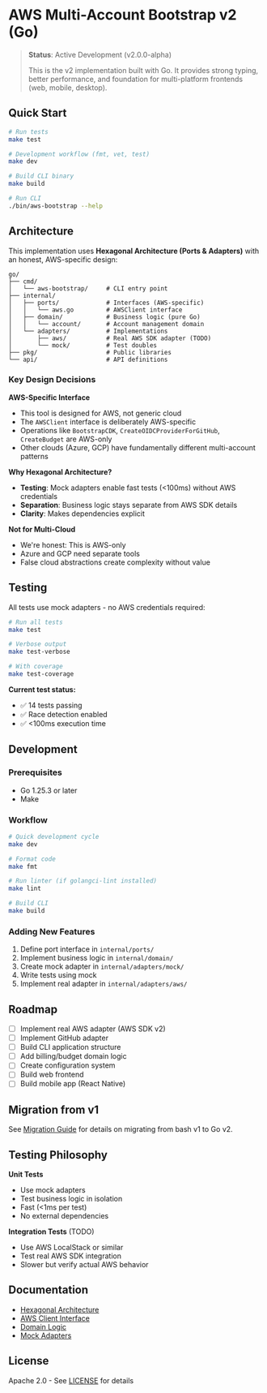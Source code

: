 # AWS Multi-Account Bootstrap v2 (Go)

> **Status**: Active Development (v2.0.0-alpha)
>
> This is the v2 implementation built with Go. It provides strong typing, better performance, and foundation for multi-platform frontends (web, mobile, desktop).

## Quick Start

```bash
# Run tests
make test

# Development workflow (fmt, vet, test)
make dev

# Build CLI binary
make build

# Run CLI
./bin/aws-bootstrap --help
```

## Architecture

This implementation uses **Hexagonal Architecture (Ports & Adapters)** with an honest, AWS-specific design:

```
go/
├── cmd/
│   └── aws-bootstrap/     # CLI entry point
├── internal/
│   ├── ports/             # Interfaces (AWS-specific)
│   │   └── aws.go         # AWSClient interface
│   ├── domain/            # Business logic (pure Go)
│   │   └── account/       # Account management domain
│   └── adapters/          # Implementations
│       ├── aws/           # Real AWS SDK adapter (TODO)
│       └── mock/          # Test doubles
├── pkg/                   # Public libraries
└── api/                   # API definitions
```

### Key Design Decisions

**AWS-Specific Interface**
- This tool is designed for AWS, not generic cloud
- The `AWSClient` interface is deliberately AWS-specific
- Operations like `BootstrapCDK`, `CreateOIDCProviderForGitHub`, `CreateBudget` are AWS-only
- Other clouds (Azure, GCP) have fundamentally different multi-account patterns

**Why Hexagonal Architecture?**
- **Testing**: Mock adapters enable fast tests (<100ms) without AWS credentials
- **Separation**: Business logic stays separate from AWS SDK details
- **Clarity**: Makes dependencies explicit

**Not for Multi-Cloud**
- We're honest: This is AWS-only
- Azure and GCP need separate tools
- False cloud abstractions create complexity without value

## Testing

All tests use mock adapters - no AWS credentials required:

```bash
# Run all tests
make test

# Verbose output
make test-verbose

# With coverage
make test-coverage
```

**Current test status:**
- ✅ 14 tests passing
- ✅ Race detection enabled
- ✅ <100ms execution time

## Development

### Prerequisites

- Go 1.25.3 or later
- Make

### Workflow

```bash
# Quick development cycle
make dev

# Format code
make fmt

# Run linter (if golangci-lint installed)
make lint

# Build CLI
make build
```

### Adding New Features

1. Define port interface in `internal/ports/`
2. Implement business logic in `internal/domain/`
3. Create mock adapter in `internal/adapters/mock/`
4. Write tests using mock
5. Implement real adapter in `internal/adapters/aws/`

## Roadmap

- [ ] Implement real AWS adapter (AWS SDK v2)
- [ ] Implement GitHub adapter
- [ ] Build CLI application structure
- [ ] Add billing/budget domain logic
- [ ] Create configuration system
- [ ] Build web frontend
- [ ] Build mobile app (React Native)

## Migration from v1

See [Migration Guide](../docs/migration/BASH_TO_GO.md) for details on migrating from bash v1 to Go v2.

## Testing Philosophy

**Unit Tests**
- Use mock adapters
- Test business logic in isolation
- Fast (<1ms per test)
- No external dependencies

**Integration Tests** (TODO)
- Use AWS LocalStack or similar
- Test real AWS SDK integration
- Slower but verify actual AWS behavior

## Documentation

- [Hexagonal Architecture](../docs/architecture/HEXAGONAL_ARCHITECTURE.md)
- [AWS Client Interface](./internal/ports/aws.go)
- [Domain Logic](./internal/domain/account/)
- [Mock Adapters](./internal/adapters/mock/)

## License

Apache 2.0 - See [LICENSE](../LICENSE) for details
